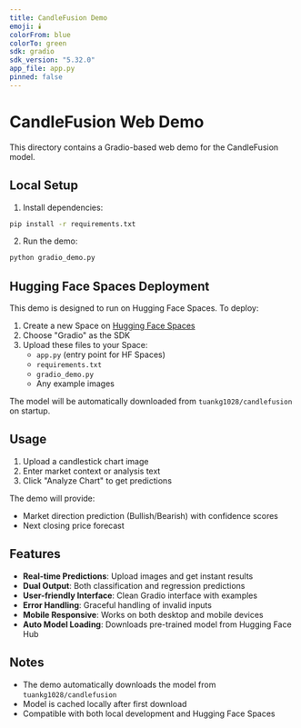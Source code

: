 ```yaml
---
title: CandleFusion Demo
emoji: 🕯️
colorFrom: blue
colorTo: green
sdk: gradio
sdk_version: "5.32.0"
app_file: app.py
pinned: false
---
```


# CandleFusion Web Demo

This directory contains a Gradio-based web demo for the CandleFusion model.

## Local Setup

1. Install dependencies:

```bash
pip install -r requirements.txt
```

2. Run the demo:

```bash
python gradio_demo.py
```

## Hugging Face Spaces Deployment

This demo is designed to run on Hugging Face Spaces. To deploy:

1. Create a new Space on [Hugging Face Spaces](https://huggingface.co/spaces)
2. Choose "Gradio" as the SDK
3. Upload these files to your Space:
   - `app.py` (entry point for HF Spaces)
   - `requirements.txt`
   - `gradio_demo.py`
   - Any example images

The model will be automatically downloaded from `tuankg1028/candlefusion` on startup.

## Usage

1. Upload a candlestick chart image
2. Enter market context or analysis text
3. Click "Analyze Chart" to get predictions

The demo will provide:

- Market direction prediction (Bullish/Bearish) with confidence scores
- Next closing price forecast

## Features

- **Real-time Predictions**: Upload images and get instant results
- **Dual Output**: Both classification and regression predictions
- **User-friendly Interface**: Clean Gradio interface with examples
- **Error Handling**: Graceful handling of invalid inputs
- **Mobile Responsive**: Works on both desktop and mobile devices
- **Auto Model Loading**: Downloads pre-trained model from Hugging Face Hub

## Notes

- The demo automatically downloads the model from `tuankg1028/candlefusion`
- Model is cached locally after first download
- Compatible with both local development and Hugging Face Spaces
